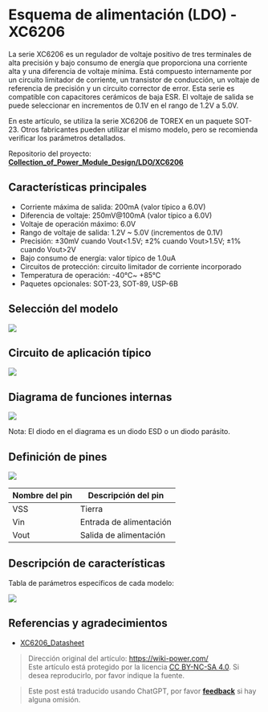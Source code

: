 # Esquema de alimentación (LDO) - XC6206

La serie XC6206 es un regulador de voltaje positivo de tres terminales de alta precisión y bajo consumo de energía que proporciona una corriente alta y una diferencia de voltaje mínima. Está compuesto internamente por un circuito limitador de corriente, un transistor de conducción, un voltaje de referencia de precisión y un circuito corrector de error. Esta serie es compatible con capacitores cerámicos de baja ESR. El voltaje de salida se puede seleccionar en incrementos de 0.1V en el rango de 1.2V a 5.0V.

En este artículo, se utiliza la serie XC6206 de TOREX en un paquete SOT-23. Otros fabricantes pueden utilizar el mismo modelo, pero se recomienda verificar los parámetros detallados.

Repositorio del proyecto: [**Collection_of_Power_Module_Design/LDO/XC6206**](https://github.com/linyuxuanlin/Collection_of_Power_Module_Design/tree/main/LDO/XC6206)

## Características principales

- Corriente máxima de salida: 200mA (valor típico a 6.0V)
- Diferencia de voltaje: 250mV@100mA (valor típico a 6.0V)
- Voltaje de operación máximo: 6.0V
- Rango de voltaje de salida: 1.2V ~ 5.0V (incrementos de 0.1V)
- Precisión: ±30mV cuando Vout<1.5V; ±2% cuando Vout>1.5V; ±1% cuando Vout>2V
- Bajo consumo de energía: valor típico de 1.0uA
- Circuitos de protección: circuito limitador de corriente incorporado
- Temperatura de operación: -40℃~ +85℃
- Paquetes opcionales: SOT-23, SOT-89, USP-6B

## Selección del modelo

![](https://img.wiki-power.com/d/wiki-media/img/20220420102910.png)

## Circuito de aplicación típico

![](https://img.wiki-power.com/d/wiki-media/img/20220420102323.png)

## Diagrama de funciones internas

![](https://img.wiki-power.com/d/wiki-media/img/20220420102514.png)

Nota: El diodo en el diagrama es un diodo ESD o un diodo parásito.

## Definición de pines

![](https://img.wiki-power.com/d/wiki-media/img/20220420103005.png)

| Nombre del pin | Descripción del pin     |
| -------------- | ----------------------- |
| VSS            | Tierra                  |
| Vin            | Entrada de alimentación |
| Vout           | Salida de alimentación  |

## Descripción de características

Tabla de parámetros específicos de cada modelo:

![](https://img.wiki-power.com/d/wiki-media/img/20220420103738.png)

## Referencias y agradecimientos

- [XC6206_Datasheet](https://www.torexsemi.com/file/xc6206/XC6206.pdf)

> Dirección original del artículo: <https://wiki-power.com/>  
> Este artículo está protegido por la licencia [CC BY-NC-SA 4.0](https://creativecommons.org/licenses/by/4.0/deed.zh). Si desea reproducirlo, por favor indique la fuente.

> Este post está traducido usando ChatGPT, por favor [**feedback**](https://github.com/linyuxuanlin/Wiki_MkDocs/issues/new) si hay alguna omisión.

